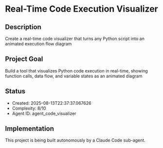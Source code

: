 # Real-Time Code Execution Visualizer

## Description
Create a real-time code visualizer that turns any Python script into an animated execution flow diagram

## Project Goal
Build a tool that visualizes Python code execution in real-time, showing function calls, data flow, and variable states as an animated diagram

## Status
- Created: 2025-08-13T22:37:37.067626
- Complexity: 8/10
- Agent ID: agent_code_visualizer

## Implementation
This project is being built autonomously by a Claude Code sub-agent.

